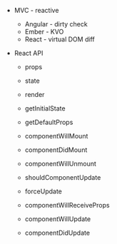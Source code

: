 * MVC - reactive
  * Angular - dirty check
  * Ember - KVO
  * React - virtual DOM diff

* React API
  * props
  * state
  * render

  * getInitialState
  * getDefaultProps
  * componentWillMount
  * componentDidMount
  * componentWillUnmount

  * shouldComponentUpdate
  * forceUpdate

  * componentWillReceiveProps
  * componentWillUpdate
  * componentDidUpdate
